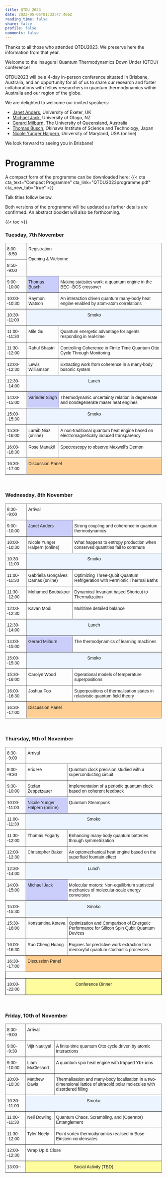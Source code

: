 ```yaml
---
title: QTDU 2023
date: 2023-05-05T01:33:47.466Z
reading_time: false
share: false
profile: false
comments: false
---
```

Thanks to all those who attended QTDU2023. We preserve here the information from that year.

Welcome to the inaugural Quantum Thermodynamics Down Under (QTDU) conference!

QTDU2023 will be a 4-day in-person conference situated in Brisbane, Australia, and an opportunity for all of us to share our research and foster collaborations with fellow researchers in quantum thermodynamics within Australia and our region of the globe.

We are delighted to welcome our invited speakers:
<ul>
  <li><a href="https://www.quantum-exeter.co.uk/janet-anders/">Janet Anders</a>, University of Exeter, UK</li>
  <li><a href="https://www.otago.ac.nz/physics/staff/MichaelJack.html">Michael Jack</a>, University of Otago, NZ</li>
  <li><a href="https://researchers.uq.edu.au/researcher/8">Gerard Milburn</a>, The University of Queensland, Australia</li>
  <li><a href="https://groups.oist.jp/qsu/thomas-busch-0">Thomas Busch</a>, Okinawa Institute of Science and Technology, Japan</li>
  <li><a href="https://quantumsteampunk.umiacs.io/people/nicole-yunger-halpern/">Nicole Yunger Halpern</a>, University of Maryland, USA (online)</li>
</ul>

We look forward to seeing you in Brisbane!

# Programme

A compact form of the programme can be downloaded here:
{{< cta cta_text="Compact Programme" cta_link="QTDU2023programme.pdf" cta_new_tab="true" >}}

Talk titles follow below.

Both versions of the programme will be updated as further details are confirmed. An abstract booklet will also be forthcoming.

{{< toc >}}

### Tuesday, 7th November
<style type="text/css">
.tg  {border-collapse:collapse;border-spacing:0;}
.tg td{border-color:black;border-style:solid;border-width:1px;font-family:Arial, sans-serif;font-size:14px;
  overflow:hidden;padding:10px 5px;word-break:normal;}
.tg th{border-color:black;border-style:solid;border-width:1px;font-family:Arial, sans-serif;font-size:14px;
  font-weight:normal;overflow:hidden;padding:10px 5px;word-break:normal;}
.tg .tg-5w3z{background-color:#ecf4ff;border-color:inherit;text-align:center;vertical-align:top}
.tg .tg-0pky{border-color:inherit;text-align:left;vertical-align:top}
.tg .tg-61xu{background-color:#cbcefb;border-color:inherit;text-align:left;vertical-align:top}
.tg .tg-pidv{background-color:#ffce93;border-color:inherit;text-align:left;vertical-align:top}
</style>
<table class="tg">
<thead>
  <tr>
    <th class="tg-0pky">8:00--8:50</th>
    <th class="tg-0pky" colspan="2" rowspan="2">Registration<br><br>Opening &amp; Welcome</th>
  </tr>
  <tr>
    <th class="tg-0pky">8:50--9:00</th>
  </tr>
</thead>
<tbody>
  <tr>
    <td class="tg-0pky">9:00--10:00</td>
    <td class="tg-61xu">Thomas Busch</td>
    <td class="tg-0pky">Making statistics work: a quantum engine in the BEC--BCS crossover</td>
  </tr>
  <tr>
    <td class="tg-0pky">10:00--10:30</td>
    <td class="tg-0pky">Raymon Watson</td>
    <td class="tg-0pky">An interaction driven quantum many-body heat engine enabled by atom-atom correlations</td>
  </tr>
  <tr>
    <td class="tg-0pky">10:30--11:00</td>
    <td class="tg-5w3z" colspan="2">Smoko</td>
  </tr>
  <tr>
    <td class="tg-0pky">11:00--11:30</td>
    <td class="tg-0pky">Mile Gu</td>
    <td class="tg-0pky">Quantum energetic advantage for agents responding in real-time</td>
  </tr>
  <tr>
    <td class="tg-0pky">11:30--12:00</td>
    <td class="tg-0pky">Rahul Shastri</td>
    <td class="tg-0pky">Controlling Coherence in Finite Time Quantum Otto Cycle Through Monitoring</td>
  </tr>
  <tr>
    <td class="tg-0pky">12:00--12:30</td>
    <td class="tg-0pky">Lewis Williamson</td>
    <td class="tg-0pky">Extracting work from coherence in a many-body bosonic system</td>
  </tr>
  <tr>
    <td class="tg-0pky">12:30--14:00</td>
    <td class="tg-5w3z" colspan="2">Lunch</td>
  </tr>
  <tr>
    <td class="tg-0pky">14:00--15:00</td>
    <td class="tg-61xu">Varinder Singh</td>
    <td class="tg-0pky">Thermodynamic uncertainty relation in degenerate and nondegenerate maser heat engines</td>
  </tr>
  <tr>
    <td class="tg-0pky">15:00--15:30</td>
    <td class="tg-5w3z" colspan="2">Smoko</td>
  </tr>
  <tr>
    <td class="tg-0pky">15:30--16:00</td>
    <td class="tg-0pky">Laraib Niaz (online)</td>
    <td class="tg-0pky">A non-traditional quantum heat engine based on electromagnetically induced transparency</td>
  </tr>
  <tr>
    <td class="tg-0pky">16:00--16:30</td>
    <td class="tg-0pky">Rose Manakil</td>
    <td class="tg-0pky">Spectroscopy to observe Maxwell’s Demon</td>
  </tr>
  <tr>
    <td class="tg-0pky">16:30--17:00</td>
    <td class="tg-pidv" colspan="2">Discussion Panel</td>
  </tr>
</tbody>
</table>


<br>

### Wednesday, 8th November
<style type="text/css">
.tg  {border-collapse:collapse;border-spacing:0;}
.tg td{border-color:black;border-style:solid;border-width:1px;font-family:Arial, sans-serif;font-size:14px;
  overflow:hidden;padding:10px 5px;word-break:normal;}
.tg th{border-color:black;border-style:solid;border-width:1px;font-family:Arial, sans-serif;font-size:14px;
  font-weight:normal;overflow:hidden;padding:10px 5px;word-break:normal;}
.tg .tg-5w3z{background-color:#ecf4ff;border-color:inherit;text-align:center;vertical-align:top}
.tg .tg-0pky{border-color:inherit;text-align:left;vertical-align:top}
.tg .tg-61xu{background-color:#cbcefb;border-color:inherit;text-align:left;vertical-align:top}
.tg .tg-pidv{background-color:#ffce93;border-color:inherit;text-align:left;vertical-align:top}
</style>
<table class="tg">
<thead>
  <tr>
    <th class="tg-0pky">8:30--9:00</th>
    <th class="tg-0pky" colspan="2">Arrival</th>
  </tr>
</thead>
<tbody>
  <tr>
    <td class="tg-0pky">9:00--10:00</td>
    <td class="tg-61xu">Janet Anders</td>
    <td class="tg-0pky">Strong coupling and coherence in quantum thermodynamics</td>
  </tr>
  <tr>
    <td class="tg-0pky">10:00--10:30</td>
    <td class="tg-0pky">Nicole Yunger Halpern (online)</td>
    <td class="tg-0pky">What happens to entropy production when conserved quantities fail to commute</td>
  </tr>
  <tr>
    <td class="tg-0pky">10:30--11:00</td>
    <td class="tg-5w3z" colspan="2">Smoko</td>
  </tr>
  <tr>
    <td class="tg-0pky">11:00--11:30</td>
    <td class="tg-0pky">Gabriella Gonçalves Damas (online)</td>
    <td class="tg-0pky">Optimizing Three-Qubit Quantum Refrigeration with Fermionic Thermal Baths</td>
  </tr>
  <tr>
    <td class="tg-0pky">11:30--12:00</td>
    <td class="tg-0pky">Mohamed Boubakour</td>
    <td class="tg-0pky">Dynamical Invariant based Shortcut to Thermalization</td>
  </tr>
  <tr>
    <td class="tg-0pky">12:00--12:30</td>
    <td class="tg-0pky">Kavan Modi</td>
    <td class="tg-0pky">Multitime detailed balance</td>
  </tr>
  <tr>
    <td class="tg-0pky">12:30--14:00</td>
    <td class="tg-5w3z" colspan="2">Lunch</td>
  </tr>
  <tr>
    <td class="tg-0pky">14:00--15:00</td>
    <td class="tg-61xu">Gerard Milburn</td>
    <td class="tg-0pky">The thermodynamics of learning machines</td>
  </tr>
  <tr>
    <td class="tg-0pky">15:00--15:30</td>
    <td class="tg-5w3z" colspan="2">Smoko</td>
  </tr>
  <tr>
    <td class="tg-0pky">15:30--16:00</td>
    <td class="tg-0pky">Carolyn Wood</td>
    <td class="tg-0pky">Operational models of temperature superpositions</td>
  </tr>
  <tr>
    <td class="tg-0pky">16:00--16:30</td>
    <td class="tg-0pky">Joshua Foo</td>
    <td class="tg-0pky">Superpositions of thermalisation states in relativistic quantum field theory</td>
  </tr>
  <tr>
    <td class="tg-0pky">16:30--17:00</td>
    <td class="tg-pidv" colspan="2">Discussion Panel</td>
  </tr>
</tbody>
</table>

<br>

### Thursday, 9th of November

<style type="text/css">
.tg  {border-collapse:collapse;border-spacing:0;}
.tg td{border-color:black;border-style:solid;border-width:1px;font-family:Arial, sans-serif;font-size:14px;
  overflow:hidden;padding:10px 5px;word-break:normal;}
.tg th{border-color:black;border-style:solid;border-width:1px;font-family:Arial, sans-serif;font-size:14px;
  font-weight:normal;overflow:hidden;padding:10px 5px;word-break:normal;}
.tg .tg-5w3z{background-color:#ecf4ff;border-color:inherit;text-align:center;vertical-align:top}
.tg .tg-0pky{border-color:inherit;text-align:left;vertical-align:top}
.tg .tg-c6of{background-color:#ffffff;border-color:inherit;text-align:left;vertical-align:top}
.tg .tg-61xu{background-color:#cbcefb;border-color:inherit;text-align:left;vertical-align:top}
.tg .tg-pidv{background-color:#ffce93;border-color:inherit;text-align:left;vertical-align:top}
.tg .tg-0lax{text-align:left;vertical-align:top}
.tg .tg-8xib{background-color:#fffc9e;text-align:center;vertical-align:top}
</style>
<table class="tg">
<thead>
  <tr>
    <th class="tg-0pky">8:30--9:00</th>
    <th class="tg-0pky" colspan="2">Arrival</th>
  </tr>
</thead>
<tbody>
  <tr>
    <td class="tg-0pky">9:00--9:30</td>
    <td class="tg-c6of">Eric He<br></td>
    <td class="tg-0pky">Quantum clock precision studied with a superconducting circuit<br></td>
  </tr>
  <tr>
    <td class="tg-0pky">9:30--10:00</td>
    <td class="tg-0pky">Stefan Zeppetzauer</td>
    <td class="tg-0pky">Implementation of a periodic quantum clock based on coherent feedback</td>
  </tr>
  <tr>
    <td class="tg-0pky">10:00--11:00</td>
    <td class="tg-61xu">Nicole Yunger Halpern (online)</td>
    <td class="tg-0pky">Quantum Steampunk</td>
  </tr>
  <tr>
    <td class="tg-0pky">11:00--11:30</td>
    <td class="tg-5w3z" colspan="2">Smoko</td>
  </tr>
  <tr>
    <td class="tg-0pky">11:30--12:00</td>
    <td class="tg-0pky">Thomás Fogarty</td>
    <td class="tg-0pky">Enhancing many-body quantum batteries through symmetrization</td>
  </tr>
  <tr>
    <td class="tg-0pky">12:00--12:30</td>
    <td class="tg-0pky">Christopher Baker</td>
    <td class="tg-0pky">An optomechanical heat engine based on the superfluid fountain effect<br></td>
  </tr>
  <tr>
    <td class="tg-0pky">12:30--14:00</td>
    <td class="tg-5w3z" colspan="2">Lunch</td>
  </tr>
  <tr>
    <td class="tg-0pky">14:00--15:00</td>
    <td class="tg-61xu">Michael Jack</td>
    <td class="tg-0pky">Molecular motors: Non-equilibrium statistical mechanics of molecular-scale energy conversion<br></td>
  </tr>
  <tr>
    <td class="tg-0pky">15:00--15:30</td>
    <td class="tg-5w3z" colspan="2">Smoko</td>
  </tr>
  <tr>
    <td class="tg-0pky">15:30--16:00</td>
    <td class="tg-0pky">Konstantina Koteva</td>
    <td class="tg-0pky">Optimization and Comparison of Energetic Performance for Silicon Spin Qubit Quantum Devices</td>
  </tr>
  <tr>
    <td class="tg-0pky">16:00--16:30</td>
    <td class="tg-0pky">Ruo Cheng Huang</td>
    <td class="tg-0pky">Engines for predictive work extraction from memoryful quantum stochastic processes</td>
  </tr>
  <tr>
    <td class="tg-0pky">16:30--17:00</td>
    <td class="tg-pidv" colspan="2">Discussion Panel</td>
  </tr>
  <tr>
    <td class="tg-0lax" colspan="3"></td>
  </tr>
  <tr>
    <td class="tg-0lax">18:00--22:00</td>
    <td class="tg-8xib" colspan="2">Conference Dinner</td>
  </tr>
</tbody>
</table>

<br>

### Friday, 10th of November

<style type="text/css">
.tg  {border-collapse:collapse;border-spacing:0;}
.tg td{border-color:black;border-style:solid;border-width:1px;font-family:Arial, sans-serif;font-size:14px;
  overflow:hidden;padding:10px 5px;word-break:normal;}
.tg th{border-color:black;border-style:solid;border-width:1px;font-family:Arial, sans-serif;font-size:14px;
  font-weight:normal;overflow:hidden;padding:10px 5px;word-break:normal;}
.tg .tg-5w3z{background-color:#ecf4ff;border-color:inherit;text-align:center;vertical-align:top}
.tg .tg-0pky{border-color:inherit;text-align:left;vertical-align:top}
.tg .tg-hafo{background-color:#fffc9e;border-color:inherit;text-align:center;vertical-align:top}
</style>
<table class="tg">
<thead>
  <tr>
    <th class="tg-0pky">8:30--9:00</th>
    <th class="tg-0pky" colspan="2">Arrival</th>
  </tr>
</thead>
<tbody>
  <tr>
    <td class="tg-0pky">9:00--9:30</td>
    <td class="tg-0pky">Vijit Nautiyal</td>
    <td class="tg-0pky">A finite-time quantum Otto cycle driven by atomic interactions</td>
  </tr>
  <tr>
    <td class="tg-0pky">9:30--10:00</td>
    <td class="tg-0pky">Liam McClelland</td>
    <td class="tg-0pky">A quantum spin heat engine with trapped Yb+ ions</td>
  </tr>
  <tr>
    <td class="tg-0pky">10:00--10:30</td>
    <td class="tg-0pky">Matthew Davis</td>
    <td class="tg-0pky">Thermalisation and many-body localisation in a two-dimensional lattice of ultracold polar molecules with disordered filling</td>
  </tr>
  <tr>
    <td class="tg-0pky">10:30--11:00</td>
    <td class="tg-5w3z" colspan="2">Smoko</td>
  </tr>
  <tr>
    <td class="tg-0pky">11:00--11:30</td>
    <td class="tg-0pky">Neil Dowling</td>
    <td class="tg-0pky">Quantum Chaos, Scrambling, and (Operator) Entanglement</td>
  </tr>
  <tr>
    <td class="tg-0pky">11:30--12:00</td>
    <td class="tg-0pky">Tyler Neely</td>
    <td class="tg-0pky">Point vortex thermodynamics realised in Bose-Einstein condensates</td>
  </tr>
  <tr>
    <td class="tg-0pky">12:00--12:30</td>
    <td class="tg-0pky" colspan="2">Wrap Up &amp; Close</td>
  </tr>
  <tr>
    <td class="tg-0pky">13:00--</td>
    <td class="tg-hafo" colspan="2">Social Activity (TBD)</td>
  </tr>
</tbody>
</table>
